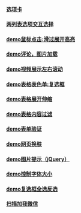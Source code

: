 
#### [选项卡](https://hxvin.github.io/-demo-practice-/demo选项卡/demo选项卡.html)
#### [两列表选项交互选择](https://hxvin.github.io/-demo-practice-/demo两列表选项交互选择/demo两列表选项交互选择.html)
#### [demo鼠标点击:滑过展开高亮](https://hxvin.github.io/-demo-practice-/demo鼠标点击:滑过展开高亮/demo鼠标点击:滑过展开高亮)
#### [demo评论，图片加载](https://hxvin.github.io/-demo-practice-/demo评论，图片加载/demo评论，图片加载.html)
#### [demo视频展示左右滚动](https://hxvin.github.io/-demo-practice-/demo视频展示左右滚动/demo视频展示左右滚动.html)
#### [demo表格表色单:复选框](https://hxvin.github.io/-demo-practice-/demo表格表色单:复选框/demo表格表色单:复选框.html)
#### [demo表格展开伸缩](https://hxvin.github.io/-demo-practice-/demo表格展开伸缩/demo表格展开伸缩.html)
#### [demo表格内容过滤](https://hxvin.github.io/-demo-practice-/demo表格内容过滤/demo表格内容过滤.html)
#### [demo表单验证](https://hxvin.github.io/-demo-practice-/demo表单验证/demo表单验证.html)
#### [demo网页换肤](https://hxvin.github.io/-demo-practice-/demo网页换肤/demo网页换肤.html)
#### [demo图片提示（jQuery）](https://hxvin.github.io/-demo-practice-/demo图片提示（jQuery）/demo图片提示（jQuery）.html)
#### [demo控制字体大小](https://hxvin.github.io/-demo-practice-/demo控制字体大小/demo控制字体大小.html)
#### [demo复选框全选反选](https://hxvin.github.io/-demo-practice-/demo复选框全选反选/demo复选框全选反选.html)
#### [扫描加我微信](http://hxvin.me/-demo-practice-/weixincontact/weixincontact.html)
